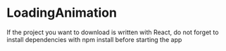 # LoadingAnimation


If the project you want to download is written with React, do not forget to install dependencies with npm install before starting the app
